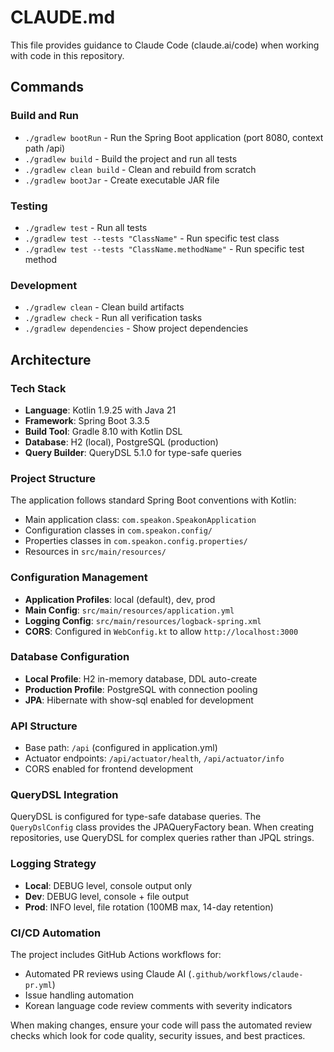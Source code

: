 # CLAUDE.md

This file provides guidance to Claude Code (claude.ai/code) when working with code in this repository.

## Commands

### Build and Run
- `./gradlew bootRun` - Run the Spring Boot application (port 8080, context path /api)
- `./gradlew build` - Build the project and run all tests
- `./gradlew clean build` - Clean and rebuild from scratch
- `./gradlew bootJar` - Create executable JAR file

### Testing
- `./gradlew test` - Run all tests
- `./gradlew test --tests "ClassName"` - Run specific test class
- `./gradlew test --tests "ClassName.methodName"` - Run specific test method

### Development
- `./gradlew clean` - Clean build artifacts
- `./gradlew check` - Run all verification tasks
- `./gradlew dependencies` - Show project dependencies

## Architecture

### Tech Stack
- **Language**: Kotlin 1.9.25 with Java 21
- **Framework**: Spring Boot 3.3.5
- **Build Tool**: Gradle 8.10 with Kotlin DSL
- **Database**: H2 (local), PostgreSQL (production)
- **Query Builder**: QueryDSL 5.1.0 for type-safe queries

### Project Structure
The application follows standard Spring Boot conventions with Kotlin:
- Main application class: `com.speakon.SpeakonApplication`
- Configuration classes in `com.speakon.config/`
- Properties classes in `com.speakon.config.properties/`
- Resources in `src/main/resources/`

### Configuration Management
- **Application Profiles**: local (default), dev, prod
- **Main Config**: `src/main/resources/application.yml`
- **Logging Config**: `src/main/resources/logback-spring.xml`
- **CORS**: Configured in `WebConfig.kt` to allow `http://localhost:3000`

### Database Configuration
- **Local Profile**: H2 in-memory database, DDL auto-create
- **Production Profile**: PostgreSQL with connection pooling
- **JPA**: Hibernate with show-sql enabled for development

### API Structure
- Base path: `/api` (configured in application.yml)
- Actuator endpoints: `/api/actuator/health`, `/api/actuator/info`
- CORS enabled for frontend development

### QueryDSL Integration
QueryDSL is configured for type-safe database queries. The `QueryDslConfig` class provides the JPAQueryFactory bean. When creating repositories, use QueryDSL for complex queries rather than JPQL strings.

### Logging Strategy
- **Local**: DEBUG level, console output only
- **Dev**: DEBUG level, console + file output
- **Prod**: INFO level, file rotation (100MB max, 14-day retention)

### CI/CD Automation
The project includes GitHub Actions workflows for:
- Automated PR reviews using Claude AI (`.github/workflows/claude-pr.yml`)
- Issue handling automation
- Korean language code review comments with severity indicators

When making changes, ensure your code will pass the automated review checks which look for code quality, security issues, and best practices.